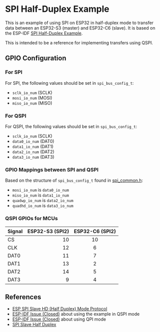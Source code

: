 # SPI Half-Duplex Example

This is an example of using SPI on ESP32 in half-duplex mode to
transfer data between an ESP32-S3 (master) and ESP32-C6 (slave). It is
based on the ESP-IDF [SPI Half-Duplex
Example](https://github.com/espressif/esp-idf/tree/master/examples/peripherals/spi_slave_hd).

This is intended to be a reference for implementing transfers using
QSPI.

## GPIO Configuration

### For SPI

For SPI, the following values should be set in `spi_bus_config_t`:
- `sclk_io_num` (SCLK)
- `mosi_io_num` (MOSI)
- `miso_io_num` (MISO)

### For QSPI

For QSPI, the following values should be set in `spi_bus_config_t`:
- `sclk_io_num` (SCLK)
- `data0_io_num` (DAT0)
- `data1_io_num` (DAT1)
- `data2_io_num` (DAT2)
- `data3_io_num` (DAT3)

### GPIO Mappings between SPI and QSPI

Based on the structure of `spi_bus_config_t` found in
[spi_common.h](https://github.com/espressif/esp-idf/blob/master/components/esp_driver_spi/include/driver/spi_common.h):

- `mosi_io_num` is `data0_io_num`
- `miso_io_num` is `data1_io_num`
- `quadwp_io_num` is `data2_io_num`
- `quadhd_io_num` is `data3_io_num`

### QSPI GPIOs for MCUs

| Signal | ESP32-S3 (SPI2) | ESP32-C6 (SPI2) |
| :----- | --------------: | :-------------: |
| CS     |              10 |              10 |
| CLK    |              12 |               6 |
| DAT0   |              11 |               7 |
| DAT1   |              13 |               2 |
| DAT2   |              14 |               5 |
| DAT3   |               9 |               4 |

## References

- [ESP SPI Slave HD (Half Duplex) Mode
  Protocol](https://docs.espressif.com/projects/esp-idf/en/latest/esp32/api-reference/protocols/esp_spi_slave_protocol.html)
- [ESP-IDF Issue
  (Closed)](https://github.com/espressif/esp-idf/issues/9823) about
  using the example in QSPI mode
- [ESP-IDF Issue (Closed)](https://github.com/espressif/esp-idf/issues/12187) about using QPI mode
- [SPI Slave Half Duplex](https://docs.espressif.com/projects/esp-idf/en/latest/esp32c6/api-reference/peripherals/spi_slave_hd.html)

